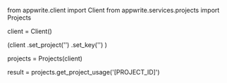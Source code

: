 from appwrite.client import Client
from appwrite.services.projects import Projects

client = Client()

(client
  .set_project('')
  .set_key('')
)

projects = Projects(client)

result = projects.get_project_usage('[PROJECT_ID]')
